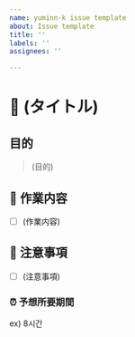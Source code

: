 ```yaml
---
name: yuminn-k issue template
about: Issue template
title: ''
labels: ''
assignees: ''

---
```


# 🤷 (タイトル)
## 目的
> (目的)

## 🔨 作業内容
- [ ] (作業内容)

## 📄 注意事項
- [ ] (注意事項)

### ⏰ 予想所要期間
ex) 8시간
